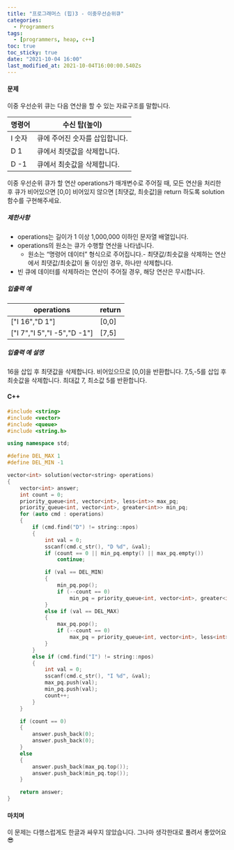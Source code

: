 ```yaml
---
title: "프로그래머스 (힙)3 - 이중우선순위큐"
categories:
  - Programmers
tags:
  - [programmers, heap, c++]
toc: true
toc_sticky: true
date: "2021-10-04 16:00"
last_modified_at: 2021-10-04T16:00:00.540Zs
---
```


#### 문제

이중 우선순위 큐는 다음 연산을 할 수 있는 자료구조를 말합니다.

| 명령어 | 수신 탑(높이)                  |
| ------ | ------------------------------ |
| I 숫자 | 큐에 주어진 숫자를 삽입합니다. |
| D 1    | 큐에서 최댓값을 삭제합니다.    |
| D -1   | 큐에서 최솟값을 삭제합니다.    |

이중 우선순위 큐가 할 연산 operations가 매개변수로 주어질 때, 모든 연산을 처리한 후 큐가 비어있으면 [0,0] 비어있지 않으면 [최댓값, 최솟값]을 return 하도록 solution 함수를 구현해주세요.

##### 제한사항

- operations는 길이가 1 이상 1,000,000 이하인 문자열 배열입니다.
- operations의 원소는 큐가 수행할 연산을 나타냅니다.
  - 원소는 “명령어 데이터” 형식으로 주어집니다.- 최댓값/최솟값을 삭제하는 연산에서 최댓값/최솟값이 둘 이상인 경우, 하나만 삭제합니다.
- 빈 큐에 데이터를 삭제하라는 연산이 주어질 경우, 해당 연산은 무시합니다.

##### 입출력 예

| operations                  | return |
| --------------------------- | ------ |
| ["I 16","D 1"]              | [0,0]  |
| ["I 7","I 5","I -5","D -1"] | [7,5]  |

##### 입출력 예 설명

16을 삽입 후 최댓값을 삭제합니다. 비어있으므로 [0,0]을 반환합니다.
7,5,-5를 삽입 후 최솟값을 삭제합니다. 최대값 7, 최소값 5를 반환합니다.

#### C++

```c++
#include <string>
#include <vector>
#include <queue>
#include <string.h>

using namespace std;

#define DEL_MAX 1
#define DEL_MIN -1

vector<int> solution(vector<string> operations)
{
    vector<int> answer;
    int count = 0;
    priority_queue<int, vector<int>, less<int>> max_pq;
    priority_queue<int, vector<int>, greater<int>> min_pq;
    for (auto cmd : operations)
    {
        if (cmd.find("D") != string::npos)
        {
            int val = 0;
            sscanf(cmd.c_str(), "D %d", &val);
            if (count == 0 || min_pq.empty() || max_pq.empty())
                continue;

            if (val == DEL_MIN)
            {
                min_pq.pop();
                if (--count == 0)
                    min_pq = priority_queue<int, vector<int>, greater<int>>();
            }
            else if (val == DEL_MAX)
            {
                max_pq.pop();
                if (--count == 0)
                    max_pq = priority_queue<int, vector<int>, less<int>>();
            }
        }
        else if (cmd.find("I") != string::npos)
        {
            int val = 0;
            sscanf(cmd.c_str(), "I %d", &val);
            max_pq.push(val);
            min_pq.push(val);
            count++;
        }
    }

    if (count == 0)
    {
        answer.push_back(0);
        answer.push_back(0);
    }
    else
    {
        answer.push_back(max_pq.top());
        answer.push_back(min_pq.top());
    }

    return answer;
}
```

#### 마치며

이 문제는 다행스럽게도 한글과 싸우지 않았습니다. 그나마 생각한대로 풀려서 좋았어요😎